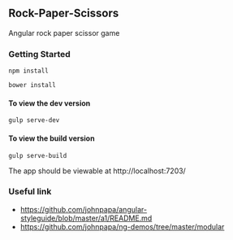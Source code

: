## Rock-Paper-Scissors

Angular rock paper scissor game

### Getting Started
 
    npm install
    
    bower install
    

#### To view the dev version    
    gulp serve-dev
    
#### To view the build version    
    gulp serve-build
    
The app should be viewable at http://localhost:7203/

### Useful link
- https://github.com/johnpapa/angular-styleguide/blob/master/a1/README.md
- https://github.com/johnpapa/ng-demos/tree/master/modular
